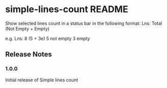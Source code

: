 # simple-lines-count README

Show selected lines count in a status bar in the following format:
Lns: Total (Not Empty + Empty)

e.g. Lns: 8 (5 + 3e) 
5 not empty
3 empty

## Release Notes

### 1.0.0

Initial release of Simple lines count
